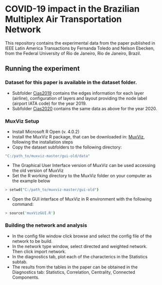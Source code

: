 # COVID-19 impact in the Brazilian Multiplex Air Transportation Network

This repository contains the experimental data from the paper published in IEEE Latin America Transactions by Fernanda Toledo and Nelson Ebecken, from the Federal University of Rio de Janeiro, Rio de Janeiro, Brazil.

## Running the experiment

### Dataset for this paper is available in the dataset folder.

- Subfolder [Cias2019](https://github.com/byfernandatoledo/Multiplex_Air_Network/tree/main/dataset/Cias2019) contains the edges information for each layer (airline), configuration of layers and layout providing the node label (airport IATA code) for the year 2019.
- Subfolder [Cias2020](https://github.com/byfernandatoledo/Multiplex_Air_Network/tree/main/dataset/Cias2020) contains the same data as above for the year 2020.

### MuxViz Setup 
- Install Microsoft R Open (v. 4.0.2)
- Install the MuxViz R package, that can be downloaded in: [MuxViz](https://github.com/manlius/muxViz), following the installation steps
- Copy the dataset subfolders to the following directory:
```sh
"C:/path_to/muxviz-master/gui-old/data"
```
- The Graphical User Interface version of MuxViz can be used accessing the old version of MuxViz
- Set the R working directory to the MuxViz folder on your computer as the example below 
```sh
> setwd("C:/path_to/muxviz-master/gui-old")
```
- Open the GUI interface of MuxViz in R environment with the following command: 
```sh
> source('muxVizGUI.R')
```

### Building the network and analysis
- In the config file window click browse and select the config file of the network to be build.
- In the network type window, select directed and weighted network. Then click import network.
- In the diagnostics tab, plot each of the characterics in the Statistics subtab.
- The results from the tables in the paper can be obtained in the Diagnostics tab: Statistics, Correlation, Centrality, Connected Components.

  
